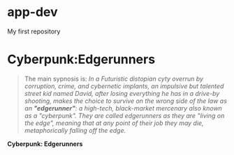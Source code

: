 # app-dev
My first repository
# Cyberpunk:Edgerunners
> The main sypnosis is: 
*In a Futuristic distopian cyty overrun by corruption, crime, and cybernetic implants, an impulsive but talented street kid named David, after losing everything he has in a drive-by shooting, makes the choice to survive on the wrong side of the law as an **"edgerunner"**: a high-tech, black-market mercenary also known as a "cyberpunk". They are called edgerunners as they are "living on the edge", meaning that at any point of their job they may die, metaphorically falling off the edge.*

**Cyberpunk: Edgerunners**
